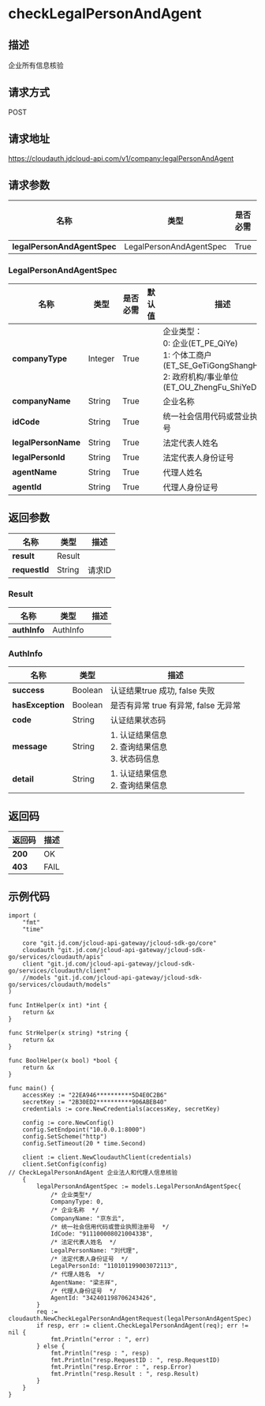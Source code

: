 # checkLegalPersonAndAgent


## 描述

企业所有信息核验

## 请求方式

POST

## 请求地址

https://cloudauth.jdcloud-api.com/v1/company:legalPersonAndAgent


## 请求参数

| 名称                        | 类型                    | 是否必需 | 默认值 | 描述 |
| --------------------------- | ----------------------- | -------- | ------ | ---- |
| **legalPersonAndAgentSpec** | LegalPersonAndAgentSpec | True     |        |      |

### <div id="LegalPersonAndAgentSpec">LegalPersonAndAgentSpec</div>

| 名称                | 类型    | 是否必需 | 默认值 | 描述                                                         |
| ------------------- | ------- | -------- | ------ | ------------------------------------------------------------ |
| **companyType**     | Integer | True     |        | 企业类型：<br>0: 企业(ET_PE_QiYe)<br>1: 个体工商户(ET_SE_GeTiGongShangHu)<br>2: 政府机构/事业单位(ET_OU_ZhengFu_ShiYeDanWei)<br> |
| **companyName**     | String  | True     |        | 企业名称                                                     |
| **idCode**          | String  | True     |        | 统一社会信用代码或营业执照注册号                             |
| **legalPersonName** | String  | True     |        | 法定代表人姓名                                               |
| **legalPersonId**   | String  | True     |        | 法定代表人身份证号                                           |
| **agentName**       | String  | True     |        | 代理人姓名                                                   |
| **agentId**         | String  | True     |        | 代理人身份证号                                               |

## 返回参数

| 名称          | 类型   | 描述   |
| ------------- | ------ | ------ |
| **result**    | Result |        |
| **requestId** | String | 请求ID |

### <div id="Result">Result</div>

| 名称         | 类型     | 描述 |
| ------------ | -------- | ---- |
| **authInfo** | AuthInfo |      |

### <div id="AuthInfo">AuthInfo</div>

| 名称             | 类型    | 描述                                                    |
| ---------------- | ------- | ------------------------------------------------------- |
| **success**      | Boolean | 认证结果true 成功, false 失败                           |
| **hasException** | Boolean | 是否有异常 true 有异常, false 无异常                    |
| **code**         | String  | 认证结果状态码                                          |
| **message**      | String  | 1. 认证结果信息<br>2. 查询结果信息<br>3. 状态码信息<br> |
| **detail**       | String  | 1. 认证结果信息<br>2. 查询结果信息<br>                  |

## 返回码

| 返回码  | 描述 |
| ------- | ---- |
| **200** | OK   |
| **403** | FAIL |

## 示例代码

```
import (
	"fmt"
	"time"

	core "git.jd.com/jcloud-api-gateway/jcloud-sdk-go/core"
	cloudauth "git.jd.com/jcloud-api-gateway/jcloud-sdk-go/services/cloudauth/apis"
	client "git.jd.com/jcloud-api-gateway/jcloud-sdk-go/services/cloudauth/client"
	//models "git.jd.com/jcloud-api-gateway/jcloud-sdk-go/services/cloudauth/models"
)

func IntHelper(x int) *int {
	return &x
}

func StrHelper(x string) *string {
	return &x
}

func BoolHelper(x bool) *bool {
	return &x
}

func main() {
	accessKey := "22EA946**********5D4E0C2B6"
	secretKey := "2B30ED2**********906ABEB40"
	credentials := core.NewCredentials(accessKey, secretKey)

	config := core.NewConfig()
	config.SetEndpoint("10.0.0.1:8000")
	config.SetScheme("http")
	config.SetTimeout(20 * time.Second)

	client := client.NewCloudauthClient(credentials)
	client.SetConfig(config)
// CheckLegalPersonAndAgent 企业法人和代理人信息核验
	{
		legalPersonAndAgentSpec := models.LegalPersonAndAgentSpec{
			/* 企业类型*/
			CompanyType: 0,
			/* 企业名称  */
			CompanyName: "京东云",
			/* 统一社会信用代码或营业执照注册号  */
			IdCode: "91110000802100433B",
			/* 法定代表人姓名  */
			LegalPersonName: "刘代理",
			/* 法定代表人身份证号  */
			LegalPersonId: "110101199003072113",
			/* 代理人姓名  */
			AgentName: "梁志祥",
			/* 代理人身份证号  */
			AgentId: "342401198706243426",
		}
		req := cloudauth.NewCheckLegalPersonAndAgentRequest(legalPersonAndAgentSpec)
		if resp, err := client.CheckLegalPersonAndAgent(req); err != nil {
			fmt.Println("error : ", err)
		} else {
			fmt.Println("resp : ", resp)
			fmt.Println("resp.RequestID : ", resp.RequestID)
			fmt.Println("resp.Error : ", resp.Error)
			fmt.Println("resp.Result : ", resp.Result)
		}
	}
}
```

